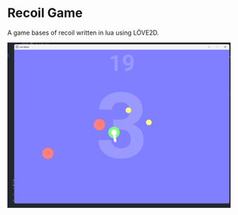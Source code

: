 # Recoil Game

A game bases of recoil written in lua using LÖVE2D.

![game.png](README.assets/game.png)
